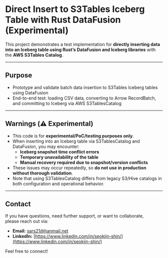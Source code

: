 # Direct Insert to S3Tables Iceberg Table with Rust DataFusion (Experimental)

This project demonstrates a test implementation for **directly inserting data into an Iceberg table using Rust’s DataFusion and Iceberg libraries** with the **AWS S3Tables Catalog**.

---

## Purpose

- Prototype and validate batch data insertion to S3Tables Iceberg tables using DataFusion
- End-to-end test: loading CSV data, converting to Arrow RecordBatch, and committing to Iceberg via AWS S3TablesCatalog

---

## Warnings (⚠️ Experimental)

- This code is for **experimental/PoC/testing purposes only**.
- When inserting into an Iceberg table via S3TablesCatalog and DataFusion, you may encounter:
    - **Iceberg snapshot time conflict errors**
    - **Temporary unavailability of the table**
    - **Manual recovery required due to snapshot/version conflicts**
- These issues may occur repeatedly, so **do not use in production without thorough validation**.
- Note that using S3TablesCatalog differs from legacy S3/Hive catalogs in both configuration and operational behavior.

---

## Contact

If you have questions, need further support, or want to collaborate,  
please reach out via:

- **Email:** sars21@hanmail.net  
- **LinkedIn:** [https://www.linkedin.com/in/seokjin-shin/](https://www.linkedin.com/in/seokjin-shin/)

Feel free to connect!
